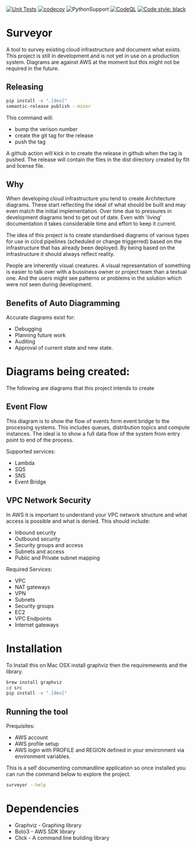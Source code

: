 [![Unit Tests](https://github.com/DavidWylie/Surveyor/workflows/UnitTests/badge.svg)](https://github.com/DavidWylie/Surveyor/actions/workflows/UnitTests)
[![codecov](https://codecov.io/gh/DavidWylie/Surveyor/branch/main/graph/badge.svg?token=H7GP0SZLN7)](https://codecov.io/gh/DavidWylie/Surveyor)
![PythonSupport](https://img.shields.io/static/v1?label=python&message=3.8%2B&color=blue?style=flat-square&logo=python)
[![CodeQL](https://github.com/DavidWylie/Surveyor/workflows/CodeQuality/badge.svg)](https://github.com/DavidWylie/Surveyor/actions/workflows/CodeQuality)
[![Code style: black](https://img.shields.io/badge/code%20style-black-000000.svg)](https://github.com/psf/black)
# Surveyor
A tool to survey existing cloud infrastructure and document what exists.
This project is still in development and is not yet in use on a production system.  Diagrams are against AWS at the moment but this might not be required in the future.

## Releasing
```bash
pip install -e ".[dev]"
semantic-release publish --minor
```

This command will:
- bump the verison number
- create the git tag for the release
- push the tag

A github action will kick in to create the release in github when the tag is pushed.  The release will contain the files in the dist directory created by flit and license file.

## Why
When developing cloud infrastructure you tend to create Architecture diagrams.
These start reflecting the ideal of what should be built and may even match the initial implementation.  Over time due to pressures in development diagrams tend to get out of date.   Even with 'living' documentation it takes considerable time and effort to keep it current.

The idea of this project is to create standardised diagrams of various types for use in ci/cd pipelines (scheduled or change triggerred) based on the infrastructure that has already been deployed.  By being based on the infrastructure it should always reflect reality.

People are inherently visual creatures.  A visual representation of something is easier to talk over with a bussiness owner or project team than a textual one.  And the users might see patterns or problems in the solution which were not seen during development.

## Benefits of Auto Diagramming

Accurate diagrams exist for:
- Debugging
- Planning future work
- Auditing
- Approval of current state and new state.

# Diagrams being created:
The following are diagrams that this project intends to create

## Event Flow
This diagram is to show the flow of events form event bridge to the processing systems.  This includes queues, distribution topics and compute instances.  The ideal is to show a full data flow of the system from entry point to end of the process.

Supported services:
- Lambda
- SQS
- SNS
- Event Bridge

## VPC Network Security
In AWS it is important to understand your VPC network structure and what access is possible and what is denied.  This should include:
- Inbound security
- Outbound security
- Security groups and access
- Subnets and access
- Public and Private subnet mapping

Required Services:
- VPC
- NAT gateways
- VPN
- Subnets
- Security groups
- EC2
- VPC Endpoints
- Internet gateways

# Installation
To Install this on  Mac OSX install graphviz then the requiremewnts and the library.
```bash
brew install graphviz
cd src
pip install -e ".[dev]"
```

## Running the tool
Prequisites:
- AWS account
- AWS profile setup 
- AWS login with PROFILE and REGION defined in your environment via environment variables.

This is a self documenting commandline application so once installed you can run the command below to explore the project.
```bash
surveyor --help
```

# Dependencies
- Graphviz - Graphing library
- Boto3 - AWS SDK library
- Click - A command line building library
